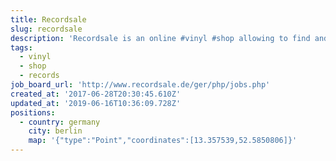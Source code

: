 ```yaml
---
title: Recordsale
slug: recordsale
description: 'Recordsale is an online #vinyl #shop allowing to find and buy vinyl #records'
tags:
  - vinyl
  - shop
  - records
job_board_url: 'http://www.recordsale.de/ger/php/jobs.php'
created_at: '2017-06-28T20:30:45.610Z'
updated_at: '2019-06-16T10:36:09.728Z'
positions:
  - country: germany
    city: berlin
    map: '{"type":"Point","coordinates":[13.357539,52.5850806]}'
---
```


